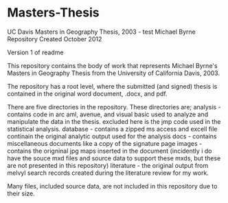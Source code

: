 Masters-Thesis
==============

UC Davis Masters in Geography Thesis, 2003  - test
Michael Byrne
Repository Created October 2012

Version 1 of readme

This repository contains the body of work that represents Michael Byrne's 
  Masters in Geography Thesis from the University of California Davis, 2003.
  
  The repository has a root level, where the submitted (and signed) thesis is contained
  in the original word document, .docx, and pdf.
  
  There are five directories in the repository.  These directories are;
  	analysis - contains code in arc aml, avenue, and visual basic used to analyze and
  	   manipulate the data in the thesis.  excluded here is the jmp code used in the 
  	   statistical analysis.
  	database - contains a zipped ms access and excell file continain the original 
  	   analytic output used for the analysis
  	docs - contains miscellaneous documents like a copy of the signature page 
  	images - contains the origninal jpg maps inserted in the document (incidently
  	  i do have the souce mxd files and source data to support these mxds, but these
  	  are not presented in this repository)
  	literature - the original output from melvyl search records created during the 
  	  literature review for my work.  
  	  

Many files, included source data, are not included in this repository due to their size.


